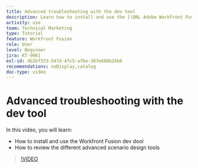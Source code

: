 ```yaml
---
title: Advanced troubleshooting with the dev tool
description: Learn how to install and use the [!DNL Adobe Workfront Fusion dev tool], and review the different advanced scenario design tools it includes.
activity: use
team: Technical Marketing
type: Tutorial
feature: Workfront Fusion
role: User
level: Beginner
jira: KT-9061
exl-id: 4b2bf553-547d-4fc5-afbe-367e680b26b8
recommendations: noDisplay,catalog
doc-type: video
---
```

# Advanced troubleshooting with the dev tool

In this video, you will learn:

* How to install and use the Workfront Fusion dev dool
* How to review the different advanced scenario design tools

>[!VIDEO](https://video.tv.adobe.com/v/335302/?quality=12&learn=on&enablevpops)
